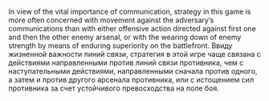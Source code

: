 
In view of the vital importance of communication, strategy in this game is more often concerned with movement against the adversary’s communications than with either offensive action directed against first one and then the other enemy arsenal, or with the wearing down of enemy strength by means of enduring superiority on the battlefront.
Ввиду жизненной важности линий связи, стратегия в этой игре чаще связана с действиями направленными против линий связи противника, чем с наступательными действиями, направленными сначала против одного, а затем и против другого арсенала противника, или с истощением сил противника за счет устойчивого превосходства на поле боя.